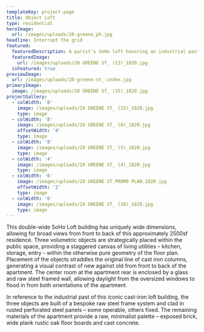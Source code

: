 ```yaml
---
templateKey: project-page
title: Object Loft
type: residential
heroImage:
  url: /images/uploads/20-greene_ph.jpg
headline: Interrupt the grid
featured:
  featuredDescription: A purist’s SoHo loft honoring an industrial past
  featuredImage:
    url: /images/uploads/20 GREENE ST_ (13)_1820.jpg
  isFeatured: true
previewImage:
  url: /images/uploads/20-greene-st_-index.jpg
primaryImage:
  image: /images/uploads/20 GREENE ST_ (15)_1820.jpg
projectGallery:
  - colWidth: '8'
    image: /images/uploads/20 GREENE ST_ (22)_1820.jpg
    type: image
  - colWidth: '8'
    image: /images/uploads/20 GREENE ST_ (8)_1820.jpg
    offsetWidth: '4'
    type: image
  - colWidth: '8'
    image: /images/uploads/20 GREENE ST_ (5)_1820.jpg
    type: image
  - colWidth: '4'
    image: /images/uploads/20 GREENE ST_ (4)_1820.jpg
    type: image
  - colWidth: '6'
    image: /images/uploads/20 GREENE ST_PROMO PLAN_1820.jpg
    offsetWidth: '2'
    type: image
  - colWidth: '6'
    image: /images/uploads/20 GREENE ST_ (18)_1820.jpg
    type: image
---
```

This double-wide SoHo Loft building has uniquely wide
 dimensions, allowing for broad views from front to back of
 this approximately 2500sf residence. Three volumetric objects
 are strategically placed within the public space, providing
 a staggered canvas of living utilities – kitchen, storage,
 entry - within the otherwise pure geometry of the floor plan.
 Placement of the objects straddles the original line of cast
 iron columns, generating a visual contrast of new against old
 from front to back of the apartment. The center room at the
 apartment rear is enclosed by a glass and raw steel framed
 wall, allowing daylight from the oversized windows to flood in
 from both orientations of the apartment.
 

In reference to the industrial past of this iconic cast-iron loft
 building, the three objects are built of a bespoke raw steel
 frame system and clad in rusted perforated steel panels –
 some operable, others fixed. The remaining materials of the
 apartment provide a raw, minimalist palette – exposed brick,
 wide plank rustic oak floor boards and cast concrete.
